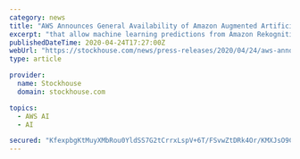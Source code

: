 ```yaml
---
category: news
title: "AWS Announces General Availability of Amazon Augmented Artificial Intelligence (A2I)"
excerpt: "that allow machine learning predictions from Amazon Rekognition and Amazon Textract to be human-reviewed more easily. Developers who build custom machine learning models in Amazon SageMaker (or other on-premises or cloud tools) can set up human review for ..."
publishedDateTime: 2020-04-24T17:27:00Z
webUrl: "https://stockhouse.com/news/press-releases/2020/04/24/aws-announces-general-availability-of-amazon-augmented-artificial-intelligence"
type: article

provider:
  name: Stockhouse
  domain: stockhouse.com

topics:
  - AWS AI
  - AI

secured: "KfexpbgKtMuyXMbRou0YldSS7G2tCrrxLspV+6T/FSvwZtDRk4Or/KMXJsO9CjWo6qRckRDLHbtMjvMmMlA5icbNw2T+McnFFJ0IPfEGf+BENI0t27qPszWiZcUjOMymFbccbuHLM0TaVqiQc5NscS0hE3JsJ/IqIg2okvTcJOokg1UBxw8Rizete6r7ickbxdQsh1XhBcHJwFDeFPK235PwBENxs2KT8w2i2rx5/gHkbaXfP6zlJDO2KbxokSLA358f5YHP1vfn3BG93l3/+ZRPVOw3SWCkafeHA22R+AjK+OYpEgHFT/f8y8puAgmv;a/94JVMNmAUaauXgcUo3wA=="
---
```



